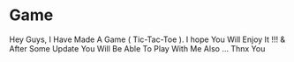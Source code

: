 # Game
Hey Guys, I Have Made A Game ( Tic-Tac-Toe ). I hope You Will Enjoy It !!! &amp; After Some Update You Will Be Able To Play With Me Also ... Thnx You
